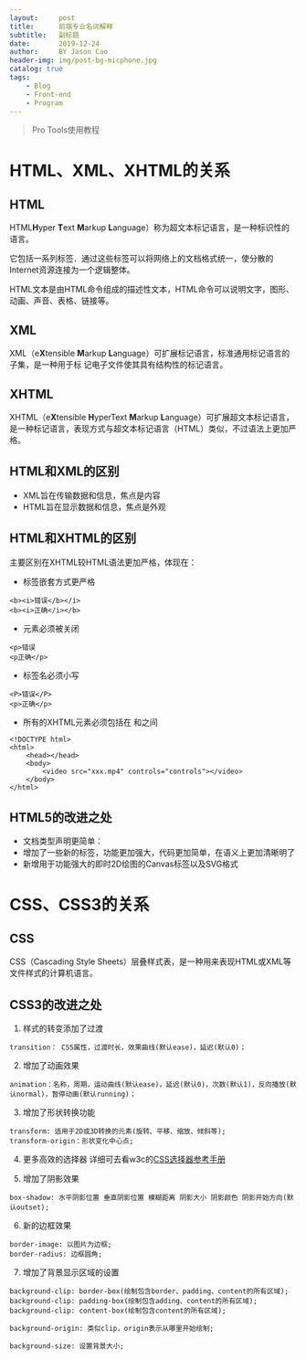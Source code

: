 ```yaml
---
layout:     post
title:      前端专业名词解释
subtitle:   副标题
date:       2019-12-24
author:     BY Jason Cao
header-img: img/post-bg-micphone.jpg
catalog: true
tags:
    - Blog
    - Front-end
    - Program
---
```


> Pro Tools使用教程

# HTML、XML、XHTML的关系
## HTML
HTML**H**yper **T**ext **M**arkup **L**anguage）称为超文本标记语言，是一种标识性的语言。

它包括一系列标签．通过这些标签可以将网络上的文档格式统一，使分散的Internet资源连接为一个逻辑整体。

HTML文本是由HTML命令组成的描述性文本，HTML命令可以说明文字，图形、动画、声音、表格、链接等。

## XML
XML（e**X**tensible **M**arkup **L**anguage）可扩展标记语言，标准通用标记语言的子集，是一种用于标 记电子文件使其具有结构性的标记语言。

## XHTML
XHTML（e**X**tensible **H**yperText **M**arkup **L**anguage）可扩展超文本标记语言，是一种标记语言，表现方式与超文本标记语言（HTML）类似，不过语法上更加严格。

## HTML和XML的区别
- XML旨在传输数据和信息，焦点是内容
- HTML旨在显示数据和信息，焦点是外观

## HTML和XHTML的区别
主要区别在XHTML较HTML语法更加严格，体现在：
- 标签嵌套方式更严格
```
<b><i>错误</b></i>
<b><i>正确</i></b>
```

- 元素必须被关闭
```
<p>错误
<p正确</p>
```

- 标签名必须小写
```
<P>错误</P>
<p>正确</p>
```
- 所有的XHTML元素必须包括在<html>
和</html>之间
```
<!DOCTYPE html>
<html>
	<head></head>
	<body>
		<video src="xxx.mp4" controls="controls"></video>
	</body>
</html>
```


## HTML5的改进之处
- 文档类型声明更简单：<!DOCTYPE html>
- 增加了一些新的标签，功能更加强大，代码更加简单，在语义上更加清晰明了
- 新增用于功能强大的即时2D绘图的Canvas标签以及SVG格式

# CSS、CSS3的关系
## CSS
CSS（Cascading Style Sheets）层叠样式表，是一种用来表现HTML或XML等文件样式的计算机语言。

## CSS3的改进之处
1. 样式的转变添加了过渡
```
transition： CSS属性，过渡时长，效果曲线(默认ease)，延迟(默认0)；
```

2. 增加了动画效果
```
animation：名称，周期，运动曲线(默认ease)，延迟(默认0)，次数(默认1)，反向播放(默认normal)，暂停动画(默认running)；
```

3. 增加了形状转换功能
```
transform: 适用于2D或3D转换的元素(旋转、平移、缩放、倾斜等);
transform-origin：形状变化中心点;
```

4. 更多高效的选择器
详细可去看w3c的[CSS选择器参考手册](https://www.w3school.com.cn/cssref/css_selectors.asp "CSS选择器参考手册")

5. 增加了阴影效果
```
box-shadow: 水平阴影位置 垂直阴影位置 模糊距离 阴影大小 阴影颜色 阴影开始方向(默认outset);
```

6. 新的边框效果
```
border-image: 以图片为边框;
border-radius: 边框圆角;
```

7. 增加了背景显示区域的设置
```
background-clip: border-box(绘制包含border、padding、content的所有区域);
background-clip: padding-box(绘制包含adding、content的所有区域);
background-clip: content-box(绘制包含content的所有区域);
```
```
background-origin: 类似clip，origin表示从哪里开始绘制;
```
```
background-size: 设置背景大小;
```

